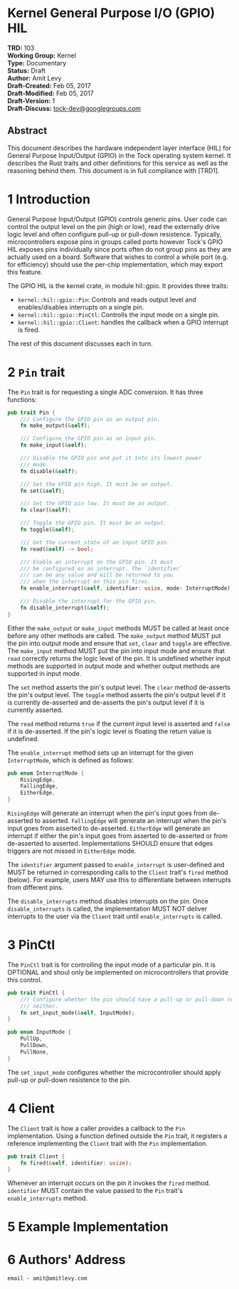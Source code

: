 Kernel General Purpose I/O (GPIO) HIL
========================================

**TRD:** 103 <br/>
**Working Group:** Kernel<br/>
**Type:** Documentary<br/>
**Status:** Draft <br/>
**Author:** Amit Levy <br/>
**Draft-Created:** Feb 05, 2017<br/>
**Draft-Modified:** Feb 05, 2017<br/>
**Draft-Version:** 1<br/>
**Draft-Discuss:** tock-dev@googlegroups.com</br>

Abstract
-------------------------------

This document describes the hardware independent layer interface (HIL) for
General Purpose Input/Output (GPIO) in the Tock operating system kernel.  It
describes the Rust traits and other definitions for this service as well as the
reasoning behind them. This document is in full compliance with [TRD1].

1 Introduction
========================================

General Purpose Input/Output (GPIO) controls generic pins. User code can control
the output level on the pin (high or low), read the externally drive logic level
and often configure pull-up or pull-down resistence. Typically, microcontrollers
expose pins in groups called ports however Tock's GPIO HIL exposes pins
individually since ports often do not group pins as they are actually used on a
board. Software that wishes to control a whole port (e.g. for efficiency) should
use the per-chip implementation, which may export this feature.

The GPIO HIL is the kernel crate, in module hil::gpio. It provides three traits:

  * `kernel::hil::gpio::Pin`: Controls and reads output level and
    enables/disables interrupts on a single pin.
  * `kernel::hil::gpio::PinCtl`: Controlls the input mode on a single pin.
  * `kernel::hil::gpio::Client`: handles the callback when a GPIO interrupt is
    fired.

The rest of this document discusses each in turn.

2 `Pin` trait
========================================

The `Pin` trait is for requesting a single ADC conversion. It has
three functions:

```rust
pub trait Pin {
    /// Configure the GPIO pin as an output pin.
    fn make_output(&self);

    /// Configure the GPIO pin as an input pin.
    fn make_input(&self);

    /// Disable the GPIO pin and put it into its lowest power
    /// mode.
    fn disable(&self);

    /// Set the GPIO pin high. It must be an output.
    fn set(&self);

    /// Set the GPIO pin low. It must be an output.
    fn clear(&self);

    /// Toggle the GPIO pin. It must be an output.
    fn toggle(&self);

    /// Get the current state of an input GPIO pin.
    fn read(&self) -> bool;

    /// Enable an interrupt on the GPIO pin. It must
    /// be configured as an interrupt. The `identifier`
    /// can be any value and will be returned to you
    /// when the interrupt on this pin fires.
    fn enable_interrupt(&self, identifier: usize, mode: InterruptMode);

    /// Disable the interrupt for the GPIO pin.
    fn disable_interrupt(&self);
}
```

Either the `make_output` or `make_input` methods MUST be called at least once
before any other methods are called. The `make_output` method MUST put the pin
into output mode and ensure that `set`, `clear` and `toggle` are effective. The
`make_input` method MUST put the pin into input mode and ensure that `read`
correctly returns the logic level of the pin. It is undefined whether input
methods are supported in output mode and whether output methods are supported
in input mode.

The `set` method asserts the pin's output level. The `clear` method de-asserts
the pin's output level. The `toggle` method asserts the pin's output level if it
is currently de-asserted and de-asserts the pin's output level if it is
currently asserted.

The `read` method returns `true` if the current input level is asserted and
`false` if it is de-asserted. If the pin's logic level is floating the return
value is undefined.

The `enable_interrupt` method sets up an interrupt for the given
`InterruptMode`, which is defined as follows:

```rust
pub enum InterruptMode {
    RisingEdge,
    FallingEdge,
    EitherEdge,
}
```

`RisingEdge` will generate an interrupt when the pin's input goes from
de-asserted to asserted. `FallingEdge` will generate an interrupt when the pin's
input goes from asserted to de-asserted. `EitherEdge` will generate an interrupt
if either the pin's input goes from asserted to de-asserted or from de-asserted
to asserted. Implementations SHOULD ensure that edges triggers are not missed
in `EitherEdge` mode.

The `identifier` argument passed to `enable_interrupt` is user-defined and MUST
be returned in corresponding calls to the `Client` trait's `fired` method
(below). For example, users MAY use this to differentiate between interrupts
from different pins.

The `disable_interrupts` method disables interrupts on the pin. Once
`disable_interrupts` is called, the implementation MUST NOT deliver interrupts
to the user via the `Client` trait until `enable_interrupts` is called.

3 PinCtl
========================================

The `PinCtl` trait is for controlling the input mode of a particular pin. It is
OPTIONAL and shoul only be implemented on microcontrollers that provide this
control.

```rust
pub trait PinCtl {
    /// Configure whether the pin should have a pull-up or pull-down resistor or
    /// neither.
    fn set_input_mode(&self, InputMode);
}

pub enum InputMode {
    PullUp,
    PullDown,
    PullNone,
}
```

The `set_input_mode` configures whether the microcontroller should apply pull-up
or pull-down resistence to the pin.

4 Client
========================================

The `Client` trait is how a caller provides a callback to the `Pin`
implementation. Using a function defined outside the `Pin` trait, it registers a
reference implementing the `Client` trait with the `Pin` implementation.

```rust
pub trait Client {
    fn fired(&self, identifier: usize);
}
```

Whenever an interrupt occurs on the pin it invokes the `fired`
method. `identifier` MUST contain the value passed to the `Pin` trait's `enable_interrupts` method.


5 Example Implementation
========================================

6 Authors' Address
========================================
```
email - amit@amitlevy.com
```